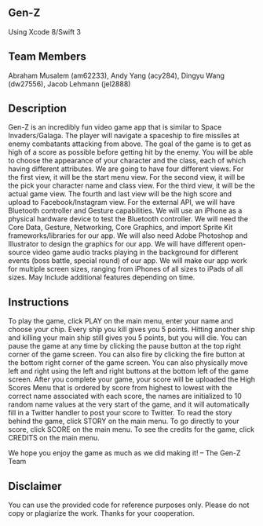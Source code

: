 Gen-Z
------

Using Xcode 8/Swift 3

Team Members
------
Abraham Musalem (am62233), Andy Yang (acy284), Dingyu Wang (dw27556), Jacob Lehmann (jel2888)

Description
------
Gen-Z is an incredibly fun video game app that is similar to Space Invaders/Galaga. The player will navigate a spaceship to fire missiles at enemy combatants attacking from above. The goal of the game is to get as high of a score as possible before getting hit by the enemy. You will be able to choose the appearance of your character and the class, each of which having different attributes. We are going to have four different views. For the first view, it will be the start menu view. For the second view, it will be the pick your character name and class view. For the third view, it will be the actual game view. The fourth and last view will be the high score and upload to Facebook/Instagram view. For the external API, we will have Bluetooth controller and Gesture capabilities. We will use an iPhone as a physical hardware device to test the Bluetooth controller. We will need the Core Data, Gesture, Networking, Core Graphics, and import Sprite Kit frameworks/libraries for our app. We will also need Adobe Photoshop and Illustrator to design the graphics for our app. We will have different open-source video game audio tracks playing in the background for different events (boss battle, special round) of our app. We will make our app work for multiple screen sizes, ranging from iPhones of all sizes to iPads of all sizes. May Include additional features depending on time.

Instructions
------
To play the game, click PLAY on the main menu, enter your name and choose your chip. Every ship you kill gives you 5 points. Hitting another ship and killing your main ship still gives you 5 points, but you will die. You can pause the game at any time by clicking the pause button at the top right corner of the game screen. You can also fire by clicking the fire button at the bottom right corner of the game screen. You can also physically move left and right using the left and right buttons at the bottom left of the game screen. After you complete your game, your score will be uploaded the High Scores Menu that is ordered by score from highest to lowest with the correct name associated with each score, the names are initialized to 10 random name values at the very start of the game, and it will automatically fill in a Twitter handler to post your score to Twitter. 
	To read the story behind the game, click STORY on the main menu. 
	To go directly to your score, click SCORE on the main menu. 
	To see the credits for the game, click CREDITS on the main menu. 

We hope you enjoy the game as much as we did making it! – The Gen-Z Team

Disclaimer
------
You can use the provided code for reference purposes only. Please do not copy or plagiarize the work. Thanks for your cooperation.
